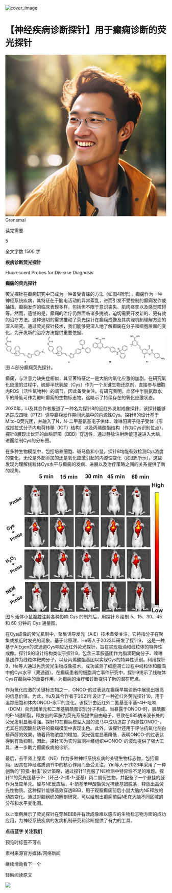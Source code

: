 ﻿![cover_image](https://mmbiz.qpic.cn/mmbiz_jpg/wzBk7nZmzgr6rAZPj7CXMFvicC3Twiceq1gvYZNZhPvja4vMFPHu6oRQ9278xDV2TKRjZgFibJdJiaVeT6CeFpcG9Q/0?wx_fmt=jpeg) 

#  【神经疾病诊断探针】用于癫痫诊断的荧光探针 
 


![](../asset/2024-06-07_0f378f20603ce5339993b7f58a5286d8_0.png)
Grenemal

读完需要

5

全文字数 1500 字

**疾病诊断荧光探针**

Fluorescent Probes for Disease Diagnosis

**癫痫的荧光探针**

荧光探针在癫痫研究中已成为一种备受青睐的方法（如图4所示），癫痫作为一种神经系统疾病，其特征在于脑电活动的异常紊乱，进而引发不受控制的癫痫发作或抽搐。癫痫发作的临床表现多样，包括但不限于意识丧失、肌肉痉挛以及感觉障碍等。然而，遗憾的是，癫痫的治疗仍然面临诸多挑战，迫切需要开发新的、更有效的治疗方法。这种迫切的需求推动了荧光探针在癫痫成像及其病理机制理解方面的深入研究。通过荧光探针技术，我们能够更深入地了解癫痫在分子和细胞层面的变化，为开发新的治疗方法提供重要依据。
![](../asset/2024-06-07_205544db1262b5f636f741f0aeabef9e_1.png)
图 4.部分癫痫荧光探针。

癫痫，与注意力缺失症相似，其显著特征之一是大脑内氧化应激的加剧。在研究氧化应激的过程中，硫醇半胱氨酸（Cys）作为一个关键生物还原剂，直接参与细胞内ROS（活性氧物种）的调节，因此备受关注。有研究表明，血浆中半胱氨酸水平的降低可作为颞叶癫痫的生物标志物，这暗示了持续存在的氧化应激状态。

2020年，Li及其合作者报道了一种名为探针8的近红外发射成像探针，该探针能够追踪戊四唑（PTZ）诱导癫痫发作期间大脑中的内源性Cys。探针8的设计基于Mito-Q荧光团，并融入了N，N-二甲基氨基电子供体、喹啉阳离子电子受体（形成推拉式分子内电荷转移（ICT）结构）以及丙烯酸酯结构（作为Cys识别位点）。探针8展现出优异的血脑屏障（BBB）穿透性，通过静脉注射后能迅速进入大脑，进而绘制Cys的分布图。

在多种生物模型中，包括培养细胞、斑马鱼和小鼠，探针8均能有效检测Cys浓度的变化，无论是外部添加的还是氧化应激引起的内源性变化（如图5所示）。这些发现为理解线粒体Cys水平与癫痫的发病、进展以及治疗策略之间的关系提供了新的视角。
![](../asset/2024-06-07_264b00e05f3cdfbad0fa3f91d576e4eb_2.png)
图 5.活体小鼠腹腔注射各种影响 Cys 的制剂后，用探针 8 绘制 5、15、30、45 和 60 分钟的 Cys 通量图。

在Cys成像的荧光机制中，聚集诱导发光（AIE）技术备受关注，它特指分子在聚集或接近时发光的现象。基于此原理，He等人于2023年研发了探针9， 这是一种基于AIEgen的双通道Cys响应近红外荧光探针，旨在实现脂滴和线粒体的特异性成像。探针9的设计结构类似于探针8，包含三苯胺基团作为脂滴靶向分子、喹啉基团作为线粒体靶向分子，以及丙烯酸酯基团以实现Cys的特异性识别。利用探针9，He等人通过免洗荧光生物成像技术，成功监测了细胞凋亡过程中线粒体和脂滴中的Cys水平（双通道）。在癫痫患者的细胞凋亡事件研究中，探针9揭示了线粒体Cys在癫痫中的重要作用，为癫痫的治疗和诊断提供了新的潜在靶点。

作为氧化应激的关键标志物之一，ONOO-的过表达在癫痫早期诊断中展现出极高的信息价值。为此，Yu及其合作者于2021年设计了一种近红外荧光探针10，用于追踪细胞和体内ONOO-水平的变化。该探针由近红外二氰基亚甲基-4H-吡喃（DCM）荧光团单元和二苯基膦酰胺识别分子构成。当暴露于ONOO-时，膦酰胺的P-N键断裂，释放出的苯胺为荧光系统提供自由电子，导致在685纳米波长处的荧光发射显著增强。探针10在癫痫模型大鼠的海马中成功追踪了内源性ONOO-，尤其在凯因酸盐诱导的癫痫模型中表现出色。此外，该探针还用于评估抗氧化剂白藜芦醇的效果，随着药物浓度的增加，荧光强度显著降低，表明ONOO-的过表达得到有效抑制。因此，探针10为实时监测神经组织中ONOO-的波动提供了强大工具，进一步助力癫痫疾病的诊断。

最后，去甲肾上腺素（NE）作为多种神经系统疾病的关键生物标志物，包括癫痫，因其在神经递质调节中的核心作用而备受关注。Yin等人于2023年采用了一种创新的“狩猎-射击”设计策略，通过探针11克服了NE检测中特异性不足的难题。探针11的荧光团基于2-（环己-2-烯-1-亚基）丙二腈衍生物，并配备了一个悬挂的醛作为反应单元。醛与NE反应后，4-硝基苯甲酸酯荧光掩蔽基团脱落，释放出高荧光性物质。这种探针能够高效穿透BBB，用于观察癫痫前后小鼠大脑内NE释放的动态变化。通过对脑组织的解剖研究，可以绘制出癫痫前后NE在大脑不同区域的分布和水平变化图。

以上案例展示了荧光探针在穿越BBB并有效成像难以感应的生物标志物方面的成功应用，为神经系统疾病的发病机制研究和诊断提供了有力的工具。

**点击蓝字 关注我们**

预览时标签不可点

素材来源官方媒体/网络新闻

  继续滑动看下一个 

 轻触阅读原文 

  ![](http://mmbiz.qpic.cn/mmbiz_png/wzBk7nZmzgq7v9Dg22Sz7VtfIJUOJaRx0AfgRtlrKZzKwOhTlicicAor2tvrgf1LUONnpYH3wKPRRrtL6nCvs0tQ/0?wx_fmt=png)  

